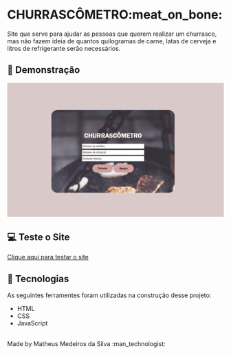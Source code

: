 <div align=”center”><h1>CHURRASCÔMETRO:meat_on_bone:</h1><p>Site que serve para ajudar as pessoas que querem realizar um churrasco, mas não fazem ideia de quantos quilogramas de carne, latas de cerveja e litros de refrigerante serão necessários.</p></div>


## :camera_flash: Demonstração
<img src='./img/churrascometro.gif'></img>

## :computer: Teste o Site
<a href="https://churrascometromeed.netlify.app/">Clique aqui para testar o site</a>

## :rocket: Tecnologias

As seguintes ferramentes foram utilizadas na construção desse projeto:

- HTML
- CSS
- JavaScript

<br>
    Made by Matheus Medeiros da Silva :man_technologist:
